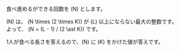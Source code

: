 食べ進めるができる回数を \(N\) とします。

\(N\) は、 \(N \times (2 \times K)\) が \(L\) 以上にならない最大の整数です。  
よって、 \(N = (L - 1) / (2 \ast K)\) です。

1人が食べる長さを答えるので、\(N\) に \(K\) をかけた値が答えです。
